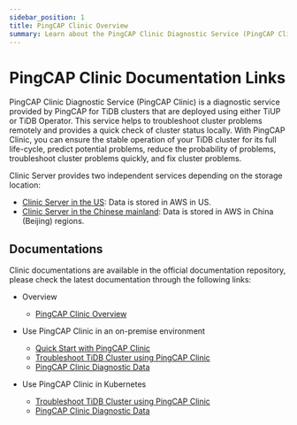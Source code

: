 ```yaml
---
sidebar_position: 1
title: PingCAP Clinic Overview
summary: Learn about the PingCAP Clinic Diagnostic Service (PingCAP Clinic), including tool components, user scenarios, and implementation principles.
---
```


# PingCAP Clinic Documentation Links

PingCAP Clinic Diagnostic Service (PingCAP Clinic) is a diagnostic service provided by PingCAP for TiDB clusters that are deployed using either TiUP or TiDB Operator. This service helps to troubleshoot cluster problems remotely and provides a quick check of cluster status locally. With PingCAP Clinic, you can ensure the stable operation of your TiDB cluster for its full life-cycle, predict potential problems, reduce the probability of problems, troubleshoot cluster problems quickly, and fix cluster problems.

Clinic Server provides two independent services depending on the storage location: 

- [Clinic Server in the US](https://clinic.pingcap.com): Data is stored in AWS in US.
- [Clinic Server in the Chinese mainland](https://clinic.pingcap.com.cn): Data is stored in AWS in China (Beijing) regions.

## Documentations

Clinic documentations are available in the official documentation repository, please check the latest documentation through the following links:

- Overview

    - [PingCAP Clinic Overview](https://docs.pingcap.com/tidb/stable/clinic-introduction)

- Use PingCAP Clinic in an on-premise environment

    - [Quick Start with PingCAP Clinic](https://docs.pingcap.com/tidb/stable/quick-start-with-clinic)
    - [Troubleshoot TiDB Cluster using PingCAP Clinic](https://docs.pingcap.com/tidb/stable/clinic-user-guide-for-tiup)
    - [PingCAP Clinic Diagnostic Data](https://docs.pingcap.com/tidb/stable/clinic-data-instruction-for-tiup)

- Use PingCAP Clinic in Kubernetes

    - [Troubleshoot TiDB Cluster using PingCAP Clinic](https://docs.pingcap.com/tidb-in-kubernetes/stable/clinic-user-guide)
    - [PingCAP Clinic Diagnostic Data](https://docs.pingcap.com/tidb-in-kubernetes/stable/clinic-data-collection)
